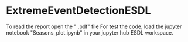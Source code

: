 # ExtremeEventDetectionESDL

To read the report open the "   .pdf" file
For test the code, load the jupyter notebook "Seasons_plot.ipynb" in your jupyter hub ESDL workspace.
